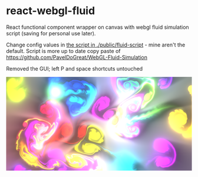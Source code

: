 # react-webgl-fluid

React functional component wrapper on canvas with webgl fluid simulation script (saving for personal use later).

Change config values in [the script in ./public/fluid-script](./public/fluid-script) - mine aren't the default. Script is more up to date copy paste of https://github.com/PavelDoGreat/WebGL-Fluid-Simulation

Removed the GUI; left P and space shortcuts untouched

![img](img.png)
